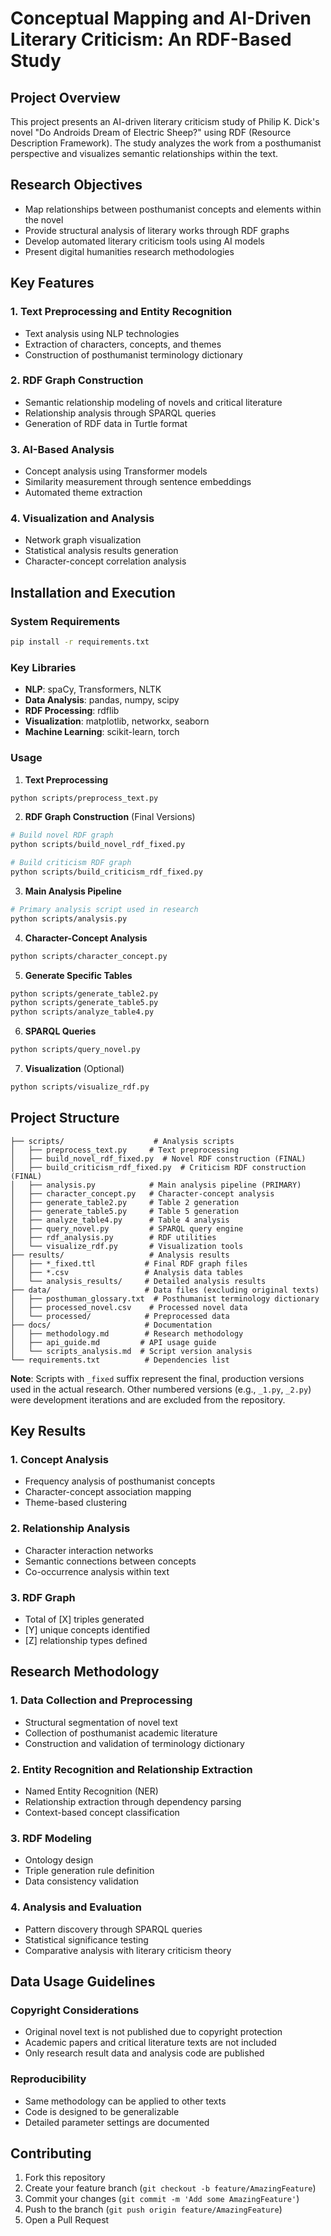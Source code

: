 # Conceptual Mapping and AI-Driven Literary Criticism: An RDF-Based Study

## Project Overview

This project presents an AI-driven literary criticism study of Philip K. Dick's novel "Do Androids Dream of Electric Sheep?" using RDF (Resource Description Framework). The study analyzes the work from a posthumanist perspective and visualizes semantic relationships within the text.

## Research Objectives

- Map relationships between posthumanist concepts and elements within the novel
- Provide structural analysis of literary works through RDF graphs
- Develop automated literary criticism tools using AI models
- Present digital humanities research methodologies

## Key Features

### 1. Text Preprocessing and Entity Recognition
- Text analysis using NLP technologies
- Extraction of characters, concepts, and themes
- Construction of posthumanist terminology dictionary

### 2. RDF Graph Construction
- Semantic relationship modeling of novels and critical literature
- Relationship analysis through SPARQL queries
- Generation of RDF data in Turtle format

### 3. AI-Based Analysis
- Concept analysis using Transformer models
- Similarity measurement through sentence embeddings
- Automated theme extraction

### 4. Visualization and Analysis
- Network graph visualization
- Statistical analysis results generation
- Character-concept correlation analysis

## Installation and Execution

### System Requirements
```bash
pip install -r requirements.txt
```

### Key Libraries
- **NLP**: spaCy, Transformers, NLTK
- **Data Analysis**: pandas, numpy, scipy
- **RDF Processing**: rdflib
- **Visualization**: matplotlib, networkx, seaborn
- **Machine Learning**: scikit-learn, torch

### Usage

1. **Text Preprocessing**
```bash
python scripts/preprocess_text.py
```

2. **RDF Graph Construction** (Final Versions)
```bash
# Build novel RDF graph
python scripts/build_novel_rdf_fixed.py

# Build criticism RDF graph  
python scripts/build_criticism_rdf_fixed.py
```

3. **Main Analysis Pipeline**
```bash
# Primary analysis script used in research
python scripts/analysis.py
```

4. **Character-Concept Analysis**
```bash
python scripts/character_concept.py
```

5. **Generate Specific Tables**
```bash
python scripts/generate_table2.py
python scripts/generate_table5.py
python scripts/analyze_table4.py
```

6. **SPARQL Queries**
```bash
python scripts/query_novel.py
```

7. **Visualization** (Optional)
```bash
python scripts/visualize_rdf.py
```

## Project Structure

```
├── scripts/                    # Analysis scripts
│   ├── preprocess_text.py     # Text preprocessing
│   ├── build_novel_rdf_fixed.py  # Novel RDF construction (FINAL)
│   ├── build_criticism_rdf_fixed.py  # Criticism RDF construction (FINAL)
│   ├── analysis.py            # Main analysis pipeline (PRIMARY)
│   ├── character_concept.py   # Character-concept analysis
│   ├── generate_table2.py     # Table 2 generation
│   ├── generate_table5.py     # Table 5 generation
│   ├── analyze_table4.py      # Table 4 analysis
│   ├── query_novel.py         # SPARQL query engine
│   ├── rdf_analysis.py        # RDF utilities
│   └── visualize_rdf.py       # Visualization tools
├── results/                   # Analysis results
│   ├── *_fixed.ttl           # Final RDF graph files
│   ├── *.csv                 # Analysis data tables
│   └── analysis_results/     # Detailed analysis results
├── data/                     # Data files (excluding original texts)
│   ├── posthuman_glossary.txt  # Posthumanist terminology dictionary
│   ├── processed_novel.csv    # Processed novel data
│   └── processed/            # Preprocessed data
├── docs/                     # Documentation
│   ├── methodology.md        # Research methodology
│   ├── api_guide.md         # API usage guide
│   └── scripts_analysis.md  # Script version analysis
└── requirements.txt          # Dependencies list
```

**Note**: Scripts with `_fixed` suffix represent the final, production versions used in the actual research. Other numbered versions (e.g., `_1.py`, `_2.py`) were development iterations and are excluded from the repository.

## Key Results

### 1. Concept Analysis
- Frequency analysis of posthumanist concepts
- Character-concept association mapping
- Theme-based clustering

### 2. Relationship Analysis
- Character interaction networks
- Semantic connections between concepts
- Co-occurrence analysis within text

### 3. RDF Graph
- Total of [X] triples generated
- [Y] unique concepts identified
- [Z] relationship types defined

## Research Methodology

### 1. Data Collection and Preprocessing
- Structural segmentation of novel text
- Collection of posthumanist academic literature
- Construction and validation of terminology dictionary

### 2. Entity Recognition and Relationship Extraction
- Named Entity Recognition (NER)
- Relationship extraction through dependency parsing
- Context-based concept classification

### 3. RDF Modeling
- Ontology design
- Triple generation rule definition
- Data consistency validation

### 4. Analysis and Evaluation
- Pattern discovery through SPARQL queries
- Statistical significance testing
- Comparative analysis with literary criticism theory

## Data Usage Guidelines

### Copyright Considerations
- Original novel text is not published due to copyright protection
- Academic papers and critical literature texts are not included
- Only research result data and analysis code are published

### Reproducibility
- Same methodology can be applied to other texts
- Code is designed to be generalizable
- Detailed parameter settings are documented

## Contributing

1. Fork this repository
2. Create your feature branch (`git checkout -b feature/AmazingFeature`)
3. Commit your changes (`git commit -m 'Add some AmazingFeature'`)
4. Push to the branch (`git push origin feature/AmazingFeature`)
5. Open a Pull Request

